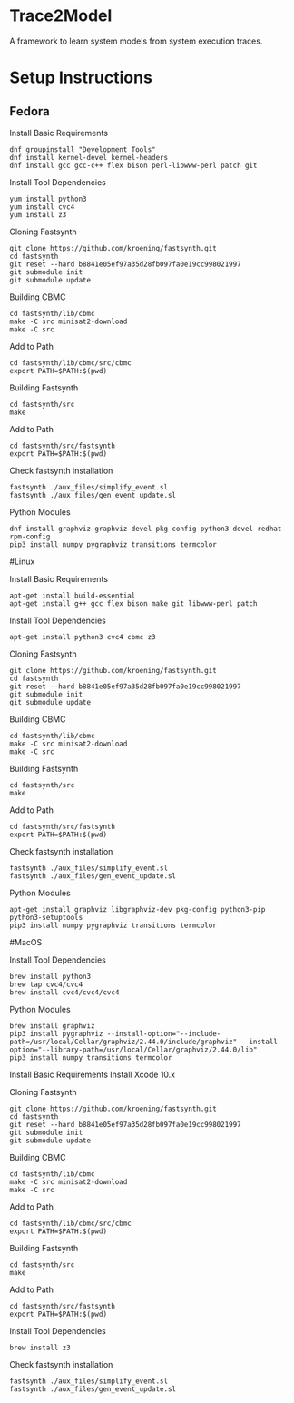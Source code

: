 # Trace2Model
A framework to learn system models from system execution traces.

# Setup Instructions

## Fedora

Install Basic Requirements

~~~
dnf groupinstall "Development Tools"
dnf install kernel-devel kernel-headers
dnf install gcc gcc-c++ flex bison perl-libwww-perl patch git
~~~

Install Tool Dependencies
~~~
yum install python3
yum install cvc4
yum install z3
~~~

Cloning Fastsynth
~~~
git clone https://github.com/kroening/fastsynth.git
cd fastsynth
git reset --hard b8841e05ef97a35d28fb097fa0e19cc998021997
git submodule init
git submodule update
~~~

Building CBMC
~~~
cd fastsynth/lib/cbmc
make -C src minisat2-download
make -C src
~~~

Add to Path
~~~
cd fastsynth/lib/cbmc/src/cbmc
export PATH=$PATH:$(pwd)
~~~

Building Fastsynth
~~~
cd fastsynth/src
make
~~~

Add to Path
~~~
cd fastsynth/src/fastsynth
export PATH=$PATH:$(pwd)
~~~

Check fastsynth installation
~~~
fastsynth ./aux_files/simplify_event.sl
fastsynth ./aux_files/gen_event_update.sl
~~~

Python Modules
~~~
dnf install graphviz graphviz-devel pkg-config python3-devel redhat-rpm-config
pip3 install numpy pygraphviz transitions termcolor
~~~


#Linux 

Install Basic Requirements
~~~
apt-get install build-essential
apt-get install g++ gcc flex bison make git libwww-perl patch
~~~

Install Tool Dependencies
~~~
apt-get install python3 cvc4 cbmc z3
~~~

Cloning Fastsynth
~~~
git clone https://github.com/kroening/fastsynth.git
cd fastsynth
git reset --hard b8841e05ef97a35d28fb097fa0e19cc998021997
git submodule init
git submodule update
~~~

Building CBMC
~~~
cd fastsynth/lib/cbmc
make -C src minisat2-download
make -C src
~~~

Building Fastsynth
~~~
cd fastsynth/src
make
~~~

Add to Path
~~~
cd fastsynth/src/fastsynth
export PATH=$PATH:$(pwd)
~~~

Check fastsynth installation
~~~
fastsynth ./aux_files/simplify_event.sl
fastsynth ./aux_files/gen_event_update.sl
~~~

Python Modules
~~~
apt-get install graphviz libgraphviz-dev pkg-config python3-pip python3-setuptools
pip3 install numpy pygraphviz transitions termcolor
~~~


#MacOS

Install Tool Dependencies
~~~
brew install python3
brew tap cvc4/cvc4
brew install cvc4/cvc4/cvc4
~~~

Python Modules
~~~
brew install graphviz
pip3 install pygraphviz --install-option="--include-path=/usr/local/Cellar/graphviz/2.44.0/include/graphviz" --install-option="--library-path=/usr/local/Cellar/graphviz/2.44.0/lib"
pip3 install numpy transitions termcolor
~~~

Install Basic Requirements
Install Xcode 10.x


Cloning Fastsynth
~~~
git clone https://github.com/kroening/fastsynth.git
cd fastsynth
git reset --hard b8841e05ef97a35d28fb097fa0e19cc998021997
git submodule init
git submodule update
~~~

Building CBMC
~~~
cd fastsynth/lib/cbmc
make -C src minisat2-download
make -C src
~~~

Add to Path
~~~
cd fastsynth/lib/cbmc/src/cbmc
export PATH=$PATH:$(pwd)
~~~

Building Fastsynth
~~~
cd fastsynth/src
make
~~~

Add to Path
~~~
cd fastsynth/src/fastsynth
export PATH=$PATH:$(pwd)
~~~

Install Tool Dependencies
~~~
brew install z3
~~~

Check fastsynth installation
~~~
fastsynth ./aux_files/simplify_event.sl
fastsynth ./aux_files/gen_event_update.sl
~~~


